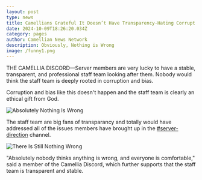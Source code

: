 ```yaml
---
layout: post
type: news
title: Camellians Grateful It Doesn’t Have Transparency-Hating Corrupt Staff
date: 2024-10-09T18:26:20.034Z
category: pages
author: Camellian News Network
description: Obviously, Nothing is Wrong
image: /funny1.png
---
```


THE CAMELLIA DISCORD—Server members are very lucky to have a stable, transparent, and professional staff team looking after them. Nobody would think the staff team is deeply rooted in corruption and bias.

Corruption and bias like this doesn't happen and the staff team is clearly an ethical gift from God.

![Absolutely Nothing Is Wrong](/funny.png)

The staff team are big fans of transparancy and totally would have addressed all of the issues members have brought up in the [#server-direction](https://discord.com/channels/435720333786480641/1034240760154947584/1287578974020702259) channel.

![There Is Still Nothing Wrong](/funny2.png)

"Absolutely nobody thinks anything is wrong, and everyone is comfortable," said a member of the Camellia Discord, which further supports that the staff team is transparent and stable.
